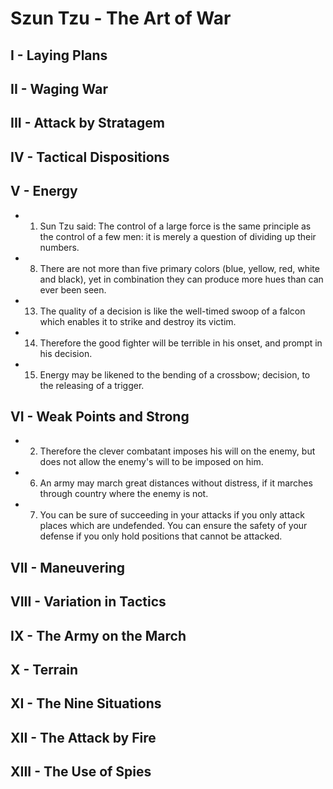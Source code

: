# Szun Tzu - The Art of War
## I - Laying Plans
## II - Waging War
## III - Attack by Stratagem
## IV - Tactical Dispositions
## V - Energy
* 1. Sun Tzu said: The control of a large force is the same principle as the control of a few men: it is merely a question of dividing up their numbers.
* 8. There are not more than five primary colors (blue, yellow, red, white and black), yet in combination they can produce more hues than can ever been seen.
* 13. The quality of a decision is like the well-timed swoop of a falcon which enables it to strike and destroy its victim.
* 14. Therefore the good fighter will be terrible in his onset, and prompt in his decision.
* 15. Energy may be likened to the bending of a crossbow; decision, to the releasing of a trigger.
## VI - Weak Points and Strong
* 2. Therefore the clever combatant imposes his will on the enemy, but does not allow the enemy's will to be imposed on him.
* 6. An army may march great distances without distress, if it marches through country where the enemy is not.
* 7. You can be sure of succeeding in your attacks if you only attack places which are undefended. You can ensure the safety of your defense if you only hold positions that cannot be attacked.
## VII - Maneuvering
## VIII - Variation in Tactics
## IX - The Army on the March
## X - Terrain
## XI - The Nine Situations
## XII - The Attack by Fire
## XIII - The Use of Spies
